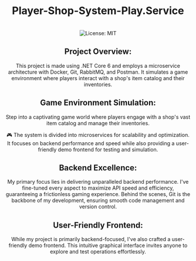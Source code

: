<div align="center">
<h1>Player-Shop-System-Play.Service</h1>
<br />
<img alt="License: MIT" src="https://img.shields.io/badge/License-MIT-blue.svg" />

## Project Overview:

This project is made using .NET Core 6 and employs a microservice architecture with Docker, Git, RabbitMQ, and Postman. It simulates a game environment where players interact with a shop's item catalog and their inventories.

## Game Environment Simulation:

Step into a captivating game world where players engage with a shop's vast item catalog and manage their inventories.

🎮 The system is divided into microservices for scalability and optimization. It focuses on backend performance and speed while also providing a user-friendly demo frontend for testing and simulation.
<br />

## Backend Excellence:

My primary focus lies in delivering unparalleled backend performance. I've fine-tuned every aspect to maximize API speed and efficiency, guaranteeing a frictionless gaming experience. Behind the scenes, Git is the backbone of my development, ensuring smooth code management and version control.

## User-Friendly Frontend:

While my project is primarily backend-focused, I've also crafted a user-friendly demo frontend. This intuitive graphical interface invites anyone to explore and test operations effortlessly.
